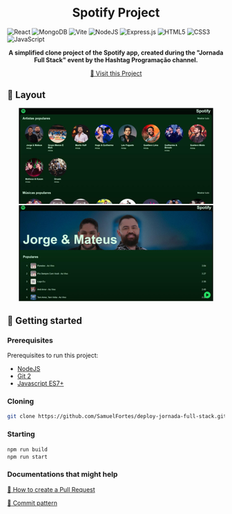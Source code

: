 <h1 align="center" style="font-weight: bold;">Spotify Project</h1>

![React](https://img.shields.io/badge/react-%2320232a.svg?style=for-the-badge&logo=react&logoColor=%2361DAFB)
![MongoDB](https://img.shields.io/badge/MongoDB-%234ea94b.svg?style=for-the-badge&logo=mongodb&logoColor=white)
![Vite](https://img.shields.io/badge/vite-%23646CFF.svg?style=for-the-badge&logo=vite&logoColor=white)
![NodeJS](https://img.shields.io/badge/node.js-6DA55F?style=for-the-badge&logo=node.js&logoColor=white)
![Express.js](https://img.shields.io/badge/express.js-%23404d59.svg?style=for-the-badge&logo=express&logoColor=%2361DAFB)
![HTML5](https://img.shields.io/badge/html5-%23E34F26.svg?style=for-the-badge&logo=html5&logoColor=white)
![CSS3](https://img.shields.io/badge/css3-%231572B6.svg?style=for-the-badge&logo=css3&logoColor=white)
![JavaScript](https://img.shields.io/badge/javascript-%23323330.svg?style=for-the-badge&logo=javascript&logoColor=%23F7DF1E)


<p align="center">
    <b>A simplified clone project of the Spotify app, created during the "Jornada Full Stack" event by the Hashtag Programação channel.</b>
</p>

<p align="center">
     <a href="https://deploy-jornada-full-stack-8vyg.onrender.com">📱 Visit this Project</a>
</p>

<h2 id="layout">🎨 Layout</h2>

<p align="center">
    <img src=".github/image1.jpeg" alt="Image Example" width="450px">
    <img src=".github/image2.jpeg" alt="Image Example" width="450px">
</p>

<h2 id="started">🚀 Getting started</h2>

<h3>Prerequisites</h3>

Prerequisites to run this project:

- [NodeJS](https://github.com/)
- [Git 2](https://github.com)
- [Javascript ES7+](https://github.com)

<h3>Cloning</h3>

```bash
git clone https://github.com/SamuelFortes/deploy-jornada-full-stack.git
```

<h3>Starting</h3>

```bash
npm run build
npm run start
```

<h3>Documentations that might help</h3>

[📝 How to create a Pull Request](https://www.atlassian.com/br/git/tutorials/making-a-pull-request)

[💾 Commit pattern](https://gist.github.com/joshbuchea/6f47e86d2510bce28f8e7f42ae84c716)
